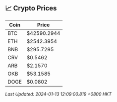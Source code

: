 ## 📈 Crypto Prices

| Coin | Price |
| ---- | ----- |
| BTC | $42590.2944 |
| ETH | $2542.3954 |
| BNB | $295.7295 |
| CRV | $0.5462 |
| ARB | $2.1570 |
| OKB | $53.1585 |
| DOGE | $0.0802 |

_Last Updated: 2024-01-13 12:09:00.819 +0800 HKT_